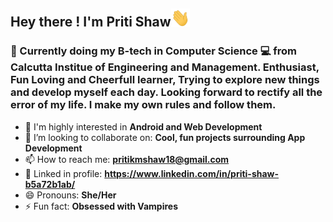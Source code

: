 ## Hey there ! I'm Priti Shaw<img src="https://raw.githubusercontent.com/ABSphreak/ABSphreak/master/gifs/Hi.gif" width="30px">


 ### 💬 Currently doing my B-tech in **Computer Science** 💻 from **Calcutta Institue of Engineering and Management**. Enthusiast, Fun Loving and Cheerfull learner, Trying to explore new things and develop myself each day. Looking forward to rectify all the error of my life. I make my own rules and follow them.  


- 🔭 I'm highly interested in **Android and Web Development**
- 👯 I’m looking to collaborate on: **Cool, fun projects surrounding App Development**
- 📫 How to reach me: **pritikmshaw18@gmail.com**
- 📱 Linked in profile: **https://www.linkedin.com/in/priti-shaw-b5a72b1ab/**
- 😄 Pronouns: **She/Her**
- ⚡ Fun fact: **Obsessed with Vampires** 






 
